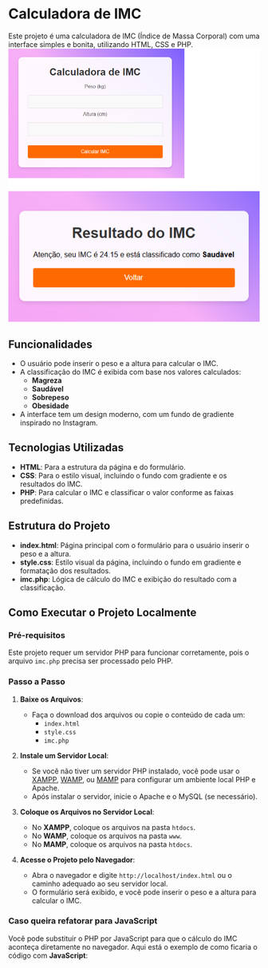 # Calculadora de IMC

Este projeto é uma calculadora de IMC (Índice de Massa Corporal) com uma interface simples e bonita, utilizando HTML, CSS e PHP.
![calculadora1](https://github.com/Lydson/Calculadora-IMC-Simples/blob/main/img/calculadora1.png)
![calculadora1](https://github.com/Lydson/Calculadora-IMC-Simples/blob/main/img/calculadora2.png)
## Funcionalidades

- O usuário pode inserir o peso e a altura para calcular o IMC.
- A classificação do IMC é exibida com base nos valores calculados:
  - **Magreza**
  - **Saudável**
  - **Sobrepeso**
  - **Obesidade**
- A interface tem um design moderno, com um fundo de gradiente inspirado no Instagram.

## Tecnologias Utilizadas

- **HTML**: Para a estrutura da página e do formulário.
- **CSS**: Para o estilo visual, incluindo o fundo com gradiente e os resultados do IMC.
- **PHP**: Para calcular o IMC e classificar o valor conforme as faixas predefinidas.

## Estrutura do Projeto

- **index.html**: Página principal com o formulário para o usuário inserir o peso e a altura.
- **style.css**: Estilo visual da página, incluindo o fundo em gradiente e formatação dos resultados.
- **imc.php**: Lógica de cálculo do IMC e exibição do resultado com a classificação.

## Como Executar o Projeto Localmente

### Pré-requisitos

Este projeto requer um servidor PHP para funcionar corretamente, pois o arquivo `imc.php` precisa ser processado pelo PHP.

### Passo a Passo

1. **Baixe os Arquivos**:
   - Faça o download dos arquivos ou copie o conteúdo de cada um:
     - `index.html`
     - `style.css`
     - `imc.php`
2. **Instale um Servidor Local**:

   - Se você não tiver um servidor PHP instalado, você pode usar o [XAMPP](https://www.apachefriends.org/pt_br/index.html), [WAMP](https://www.wampserver.com/en/), ou [MAMP](https://www.mamp.info/en/) para configurar um ambiente local PHP e Apache.
   - Após instalar o servidor, inicie o Apache e o MySQL (se necessário).

3. **Coloque os Arquivos no Servidor Local**:

   - No **XAMPP**, coloque os arquivos na pasta `htdocs`.
   - No **WAMP**, coloque os arquivos na pasta `www`.
   - No **MAMP**, coloque os arquivos na pasta `htdocs`.

4. **Acesse o Projeto pelo Navegador**:
   - Abra o navegador e digite `http://localhost/index.html` ou o caminho adequado ao seu servidor local.
   - O formulário será exibido, e você pode inserir o peso e a altura para calcular o IMC.

### Caso queira refatorar para JavaScript

Você pode substituir o PHP por JavaScript para que o cálculo do IMC aconteça diretamente no navegador. Aqui está o exemplo de como ficaria o código com **JavaScript**:
